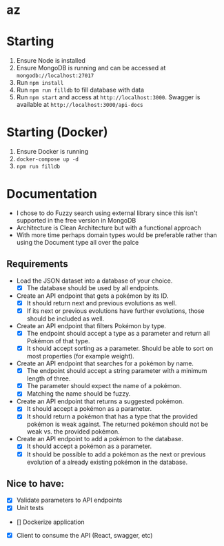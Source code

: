# az

# Starting

1. Ensure Node is installed
2. Ensure MongoDB is running and can be accessed at `mongodb://localhost:27017`
3. Run `npm install`
4. Run `npm run filldb` to fill database with data
5. Run `npm start` and access at `http://localhost:3000`. Swagger is available at `http://localhost:3000/api-docs`

# Starting (Docker)

1. Ensure Docker is running
2. `docker-compose up -d`
3. `npm run filldb`

# Documentation

- I chose to do Fuzzy search using external library since this isn't supported in the free version in MongoDB
- Architecture is Clean Architecture but with a functional approach
- With more time perhaps domain types would be preferable rather than using the Document type all over the palce

## Requirements

- Load the JSON dataset into a database of your choice.
  - [x] The database should be used by all endpoints.
- Create an API endpoint that gets a pokémon by its ID.
  - [x] It should return next and previous evolutions as well.
  - [x] If its next or previous evolutions have further evolutions, those should be included as well.
- Create an API endpoint that filters Pokémon by type.
  - [x] The endpoint should accept a type as a parameter and return all Pokémon of that type.
  - [x] It should accept sorting as a parameter. Should be able to sort on most properties (for example weight).
- Create an API endpoint that searches for a pokémon by name.
  - [x] The endpoint should accept a string parameter with a minimum length of three.
  - [x] The parameter should expect the name of a pokémon.
  - [x] Matching the name should be fuzzy.
- Create an API endpoint that returns a suggested pokémon.
  - [x] It should accept a pokémon as a parameter.
  - [x] It should return a pokémon that has a type that the provided pokémon is weak against. The returned pokémon should not be weak vs. the provided
        pokémon.
- Create an API endpoint to add a pokémon to the database.
  - [x] It should accept a pokémon as a parameter.
  - [x] It should be possible to add a pokémon as the next or previous evolution of a already existing pokémon in the database.

## Nice to have:

- [x] Validate parameters to API endpoints
- [x] Unit tests
- [] Dockerize application
- [x] Client to consume the API (React, swagger, etc)
